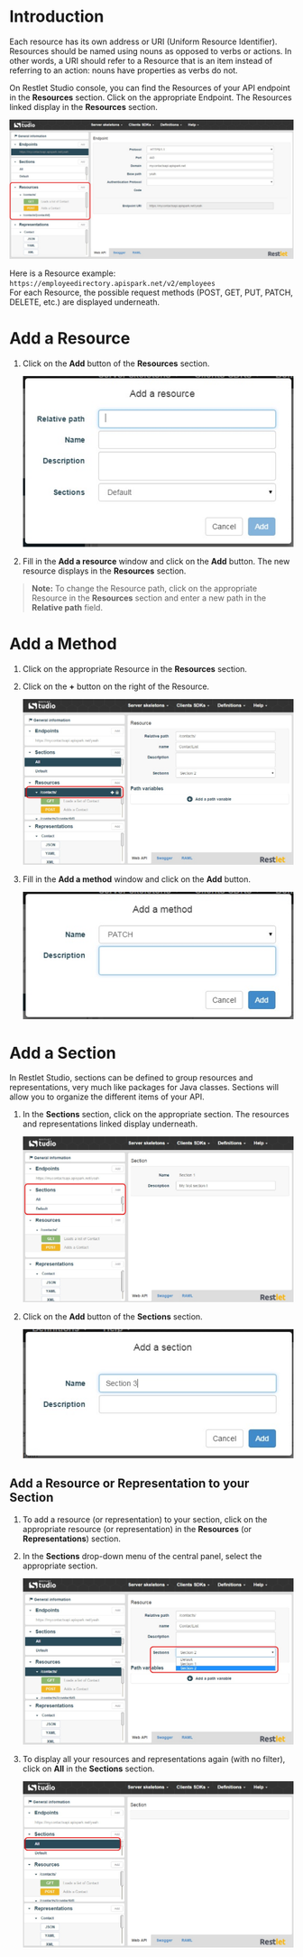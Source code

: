 # Introduction

Each resource has its own address or URI (Uniform Resource Identifier). Resources should be named using nouns as opposed to verbs or actions. In other words, a URI should refer to a Resource that is an item instead of referring to an action: nouns have properties as verbs do not.  

On Restlet Studio console, you can find the Resources of your API endpoint in the **Resources** section. Click on the appropriate Endpoint. The Resources linked display in the **Resources** section.

![Resources section](images/03.jpg "Resources section")

Here is a Resource example: `https://employeedirectory.apispark.net/v2/employees`  
For each Resource, the possible request methods (POST, GET, PUT, PATCH, DELETE, etc.) are displayed underneath.

# Add a Resource

1. Click on the **Add** button of the **Resources** section.

	![Add a resource](images/11.jpg "Add a resource")

2. Fill in the **Add a resource** window and click on the **Add** button. The new resource displays in the **Resources** section.

>**Note:** To change the Resource path, click on the appropriate Resource in the **Resources** section and enter a new path in the **Relative path** field.

# Add a Method

1. Click on the appropriate Resource in the **Resources** section.
2. Click on the **+** button on the right of the Resource.

	![Add a method](images/12.jpg "Add a method")

3. Fill in the **Add a method** window and click on the **Add** button.

	![Add a method](images/13.jpg "Add a method")


# Add a Section

In Restlet Studio, sections can be defined to group resources and representations, very much like packages for Java classes. Sections will allow you to organize the different items of your API.

1. In the **Sections** section, click on the appropriate section. The resources and representations linked display underneath.

	![Sections](images/06.jpg "Sections")

2. Click on the **Add** button of the **Sections** section.

	![Add a Section](images/08.jpg "Add a Section")

## Add a Resource or Representation to your Section

1. To add a resource (or representation) to your section, click on the appropriate resource (or representation) in the **Resources** (or **Representations**) section.
2. In the **Sections** drop-down menu of the central panel, select the appropriate section.

	![Sections](images/09.jpg "Sections")

3. To display all your resources and representations again (with no filter), click on **All** in the **Sections** section.

	![All](images/10.jpg "All")
